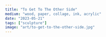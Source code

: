 ```yaml
---
title: "To Get To The Other Side"
medium: "wood, paper, collage, ink, acrylic"
date: "2023-05-21"
tags: ["sculpture"]
image: "art/to-get-to-the-other-side.jpg"
---
```

